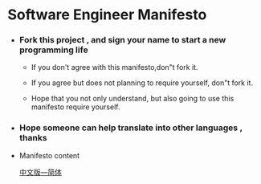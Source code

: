 # Software Engineer Manifesto

- ### Fork this project , and  sign your name to start a  new  programming life

  - If  you  don't  agree with this manifesto,don"t  fork  it.

  - If you agree but does not planning to require yourself, don"t fork it.

  - Hope that you not only understand, but also going to use this manifesto require yourself.

    

- ### Hope someone can help translate into other languages , thanks

- Manifesto content

  [中文版—简体](zh/CN/SEM.md)







